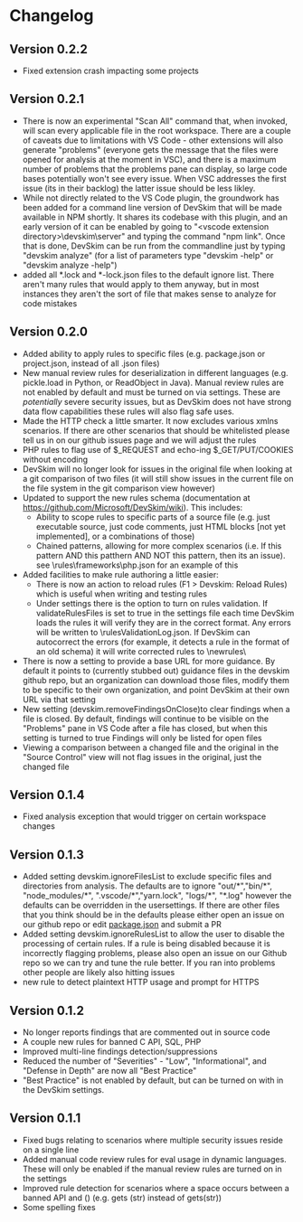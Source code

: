 # Changelog

## Version 0.2.2
* Fixed extension crash impacting some projects

## Version 0.2.1
* There is now an experimental "Scan All" command that, when invoked, will scan every applicable file in the root workspace.  There are a couple of caveats due to limitations with VS Code - other extensions will also generate "problems" (everyone gets the message that the files were opened for analysis at the moment in VSC), and there is a maximum number of problems that the problems pane can display, so large code bases potentially won't see every issue.  When VSC addresses the first issue (its in their backlog) the latter issue should be less likley. 
* While not directly related to the VS Code plugin, the groundwork has been added for a command line version of DevSkim that will be made available in NPM shortly.  It shares its codebase with this plugin, and an early version of it can be enabled by going to "\<vscode extension directory\>\devskim\server" and typing the command "npm link".  Once that is done, DevSkim can be run from the commandline just by typing "devskim analyze" (for a list of parameters type "devskim -help" or "devskim analyze -help")
* added all *.lock and *-lock.json files to the default ignore list.  There aren't many rules that would apply to them anyway, but in most instances they aren't the sort of file that makes sense to analyze for code mistakes

## Version 0.2.0
* Added ability to apply rules to specific files (e.g. package.json or project.json, instead of all .json files)
* New manual review rules for deserialization in different languages (e.g. pickle.load in Python, or ReadObject in Java).  Manual review rules are not enabled by default and must be turned on via settings.  These are *potentially* severe security issues, but as DevSkim does not have strong data flow capabilities these rules will also flag safe uses.  
* Made the HTTP check a little smarter.  It now excludes various xmlns scenarios.  If there are other scenarios that should be whitelisted please tell us in on our github issues page and we will adjust the rules
* PHP rules to flag use of $_REQUEST and echo-ing $_GET/PUT/COOKIES without encoding
* DevSkim will no longer look for issues in the original file when looking at a git comparison of two files (it will still show issues in the current file on the file system in the git comparison view however)
* Updated to support the new rules schema (documentation at https://github.com/Microsoft/DevSkim/wiki).  This includes:
    * Ability to scope rules to specific parts of a source file (e.g. just executable source, just code comments, just HTML blocks [not yet implemented], or a combinations of those)
    * Chained patterns, allowing for more complex scenarios (i.e. If this pattern AND this patthern AND NOT this pattern, then its an issue).  see <extension directory>\rules\frameworks\php.json for an example of this
* Added facilities to make rule authoring a little easier:
    * There is now an action to reload rules (F1 > Devskim: Reload Rules) which is useful when writing and testing rules
    * Under settings there is the option to turn on rules validation.  If validateRulesFiles is set to true in the settings file each time DevSkim loads the rules it will verify they are in the correct format.  Any errors will be written to <extension directory>\rulesValidationLog.json.  If DevSkim can autocorrect the errors (for example, it detects a rule in the format of an old schema) it will write corrected rules to <extension directory>\newrules\
* There is now a setting to provide a base URL for more guidance.  By default it points to (currently stubbed out) guidance files in the devskim github repo, but an organization can download those files, modify them to be specific to their own organization, and point DevSkim at their own URL via that setting
* New setting (devskim.removeFindingsOnClose)to clear findings when a file is closed.  By default, findings will continue to be visible on the "Problems" pane in VS Code after a file has closed, but when this setting is turned to true Findings will only be listed for open files
* Viewing a comparison between a changed file and the original in the "Source Control" view will not flag issues in the original, just the changed file



## Version 0.1.4
* Fixed analysis exception that would trigger on certain workspace changes

## Version 0.1.3
* Added setting devskim.ignoreFilesList to exclude specific files and directories from analysis.  The defaults are to ignore "out/\*","bin/\*", "node_modules/\*", ".vscode/\*","yarn.lock", "logs/\*", "\*.log" however the defaults can be overridden in the usersettings.  If there are other files that you think should be in the defaults please either open an issue on our github repo or edit [package.json](https://github.com/Microsoft/DevSkim-VSCode-Plugin/blob/master/client/package.json) and submit a PR  
* Added setting devskim.ignoreRulesList to allow the user to disable the processing of certain rules.  If a rule is being disabled because it is incorrectly flagging problems, please also open an issue on our Github repo so we can try and tune the rule better.  If you ran into problems other people are likely also hitting issues
* new rule to detect plaintext HTTP usage and prompt for HTTPS

## Version 0.1.2
* No longer reports findings that are commented out in source code
* A couple new rules for banned C API, SQL, PHP
* Improved multi-line findings detection/suppressions
* Reduced the number of "Severities" - "Low", "Informational", and "Defense in Depth" are now all "Best Practice"
* "Best Practice" is not enabled by default, but can be turned on with in the DevSkim settings.  

## Version 0.1.1
* Fixed bugs relating to scenarios where multiple security issues reside on a single line
* Added manual code review rules for eval usage in dynamic languages.  These will only be enabled if the manual review rules are turned on in the settings
* Improved rule detection for scenarios where a space occurs between a banned API and ()  (e.g. gets (str) instead of gets(str))
* Some spelling fixes